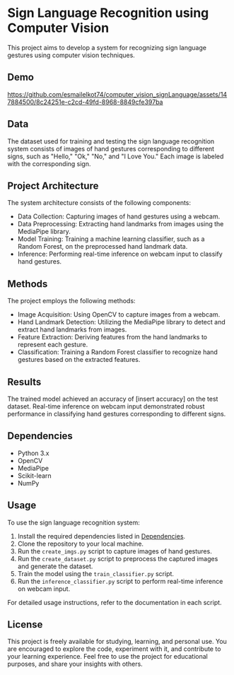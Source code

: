 

# Sign Language Recognition using Computer Vision

This project aims to develop a system for recognizing sign language gestures using computer vision techniques.


## Demo



https://github.com/esmailelkot74/computer_vision_signLanguage/assets/147884500/8c24251e-c2cd-49fd-8968-8849cfe397ba




## Data

The dataset used for training and testing the sign language recognition system consists of images of hand gestures corresponding to different signs, such as "Hello," "Ok," "No," and "I Love You." Each image is labeled with the corresponding sign.

## Project Architecture

The system architecture consists of the following components:
- Data Collection: Capturing images of hand gestures using a webcam.
- Data Preprocessing: Extracting hand landmarks from images using the MediaPipe library.
- Model Training: Training a machine learning classifier, such as a Random Forest, on the preprocessed hand landmark data.
- Inference: Performing real-time inference on webcam input to classify hand gestures.

## Methods

The project employs the following methods:
- Image Acquisition: Using OpenCV to capture images from a webcam.
- Hand Landmark Detection: Utilizing the MediaPipe library to detect and extract hand landmarks from images.
- Feature Extraction: Deriving features from the hand landmarks to represent each gesture.
- Classification: Training a Random Forest classifier to recognize hand gestures based on the extracted features.

## Results

The trained model achieved an accuracy of [insert accuracy] on the test dataset. Real-time inference on webcam input demonstrated robust performance in classifying hand gestures corresponding to different signs.

## Dependencies

- Python 3.x
- OpenCV
- MediaPipe
- Scikit-learn
- NumPy

## Usage

To use the sign language recognition system:
1. Install the required dependencies listed in [Dependencies](#dependencies).
2. Clone the repository to your local machine.
3. Run the `create_imgs.py` script to capture images of hand gestures.
4. Run the `create_dataset.py` script to preprocess the captured images and generate the dataset.
5. Train the model using the `train_classifier.py` script.
6. Run the `inference_classifier.py` script to perform real-time inference on webcam input.

For detailed usage instructions, refer to the documentation in each script.

## License

This project is freely available for studying, learning, and personal use. You are encouraged to explore the code, experiment with it, and contribute to your learning experience. Feel free to use the project for educational purposes, and share your insights with others.



